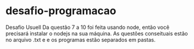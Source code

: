 # desafio-programacao
Desafio Usuell
Da questão 7 a 10 foi feita usando node, então você precisará instalar o nodejs na sua máquina.
As questões conseituais estão no arquivo .txt e e os programas estão separados em pastas.
